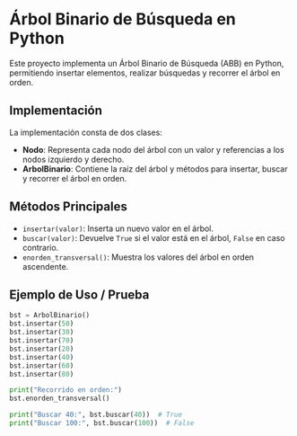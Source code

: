 # Árbol Binario de Búsqueda en Python

Este proyecto implementa un Árbol Binario de Búsqueda (ABB) en Python, permitiendo insertar elementos, realizar búsquedas y recorrer el árbol en orden.

## Implementación

La implementación consta de dos clases:

- **Nodo**: Representa cada nodo del árbol con un valor y referencias a los nodos izquierdo y derecho.
- **ArbolBinario**: Contiene la raíz del árbol y métodos para insertar, buscar y recorrer el árbol en orden.

## Métodos Principales

- `insertar(valor)`: Inserta un nuevo valor en el árbol.
- `buscar(valor)`: Devuelve `True` si el valor está en el árbol, `False` en caso contrario.
- `enorden_transversal()`: Muestra los valores del árbol en orden ascendente.

## Ejemplo de Uso / Prueba

```python
bst = ArbolBinario()
bst.insertar(50)
bst.insertar(30)
bst.insertar(70)
bst.insertar(20)
bst.insertar(40)
bst.insertar(60)
bst.insertar(80)

print("Recorrido en orden:")
bst.enorden_transversal()

print("Buscar 40:", bst.buscar(40))  # True
print("Buscar 100:", bst.buscar(100))  # False
```
